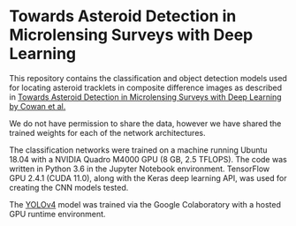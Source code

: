 
# Towards Asteroid Detection in Microlensing Surveys with Deep Learning 

This repository contains the classification and object detection models used for locating asteroid tracklets in composite difference images as described in [Towards Asteroid Detection in Microlensing Surveys with Deep Learning by Cowan et al.](https://arxiv.org/abs/2211.02239) 

We do not have permission to share the data, however we have shared the trained weights for each of the network architectures. 

The classification networks were trained on a machine running Ubuntu 18.04 with a NVIDIA Quadro M4000 GPU (8 GB, 2.5 TFLOPS). The code was written in
Python 3.6 in the Jupyter Notebook environment. TensorFlow GPU 2.4.1 (CUDA 11.0), along with the Keras deep learning API, was used for creating the CNN
models tested.

The [YOLOv4](https://github.com/AlexeyAB/darknet) model was trained via the Google Colaboratory with a hosted GPU runtime environment. 
